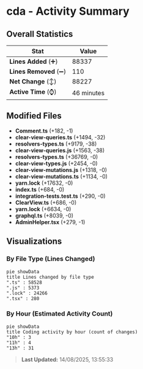 # cda - Activity Summary 

## Overall Statistics

| Stat                   | Value                                                             |
| ---------------------- | ----------------------------------------------------------------- |
| **Lines Added** (➕)   | 88337                                          |
| **Lines Removed** (➖) | 110                                        |
| **Net Change** (↕)    | 88227                |
| **Active Time** (⌚)   | 46 minutes |


## Modified Files
- **Comment.ts** (+182, -1)
- **clear-view-queries.ts** (+1494, -32)
- **resolvers-types.ts** (+9179, -38)
- **clear-view-queries.js** (+1563, -38)
- **resolvers-types.ts** (+36769, -0)
- **clear-view-types.js** (+2454, -0)
- **clear-view-mutations.js** (+1318, -0)
- **clear-view-mutations.ts** (+1134, -0)
- **yarn.lock** (+17632, -0)
- **index.ts** (+684, -0)
- **integration-tests.test.ts** (+290, -0)
- **ClearView.ts** (+686, -0)
- **yarn.lock** (+6634, -0)
- **graphql.ts** (+8039, -0)
- **AdminHelper.tsx** (+279, -1)

## Visualizations

### By File Type (Lines Changed)

```mermaid
pie showData
title Lines changed by file type
".ts" : 58528
".js" : 5373
".lock" : 24266
".tsx" : 280
```

### By Hour (Estimated Activity Count)

```mermaid
pie showData
title Coding activity by hour (count of changes)
"10h" : 3
"11h" : 4
"13h" : 31
```


> **Last Updated:** 14/08/2025, 13:55:33